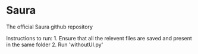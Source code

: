 # Saura
The official Saura github repository

Instructions to run:
      1. Ensure that all the relevent files are saved and present in the same folder
      2. Run 'withoutUI.py'
